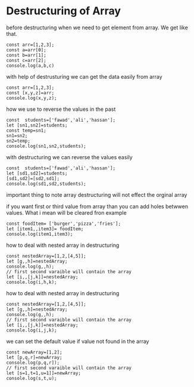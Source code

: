 # Destructuring of Array

before destructuring when  we need to get element  from  array. We get like that.

```
const arr=[1,2,3];
const a=arr[0];
const b=arr[1];
const c=arr[2];
console.log(a,b,c) 
```

with help of  destrusturing we can get the data easily  from  array

```
const arr=[1,2,3];
const [x,y,z]=arr;
console.log(x,y,z);
```

how we use to reverse the values in the  past

```
const  students=['fawad','ali','hassan'];
let [sn1,sn2]=students;
const temp=sn1;
sn1=sn2;
sn2=temp;
console.log(sn1,sn2,students);
```


with destructuring we can reverse the values easily

```
const  students=['fawad','ali','hassan'];
let [sd1,sd2]=students;
[sd1,sd2]=[sd2,sd1];
console.log(sd1,sd2,students);
```
important thing to note array destructuring will not effect the orginal array

if you want first or third value from array than you can add holes betwwen values. What i mean will be cleared fron  example

```
const foodItem= ['burger','pizza','fries'];
let [item1,,item3]= foodItem;
console.log(item1,item3);
```

how to deal with nested  array in  destructuring

```
const nestedArray=[1,2,[4,5]];
let [g,,h]=nestedArray;
console.log(g,,h);
// first second varaible will contain the array
let [i,,[j,k]]=nestedArray;
console.log(i,h,k);
```

how to deal with nested  array in  destructuring

```
const nestedArray=[1,2,[4,5]];
let [g,,h]=nestedArray;
console.log(g,,h);
// first second varaible will contain the array
let [i,,[j,k]]=nestedArray;
console.log(i,j,k); 
```

we can set the default value  if value not  found in the array

```
const newArray=[1,2];
let [p,q,r]=newArray;
console.log(p,q,r]);
// first second varaible will contain the array
let [s=1,t=1,u=1]]=newArray;
console.log(s,t,u); 
```
